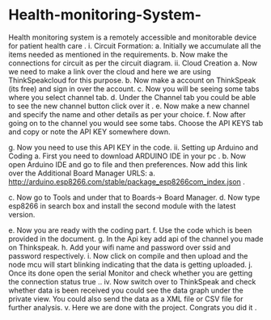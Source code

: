 # Health-monitoring-System-
Health monitoring system is a remotely accessible and monitorable device for patient health care . 
i.	Circuit Formation:
a.	Initially we accumulate all the items needed as mentioned in the requirements.
b.	Now make the connections for circuit as per the circuit diagram.
ii. Cloud Creation
a.	Now we need to make a link over the cloud and here we are using ThinkSpeakcloud for this purpose.
b.	Now make a account on ThinkSpeak (its free) and sign in over the account.
c.	Now you will be seeing some tabs where you select channel tab.
d.	Under the Channel tab you could be able to see the new channel button click over it . 
e.	Now make a new channel and specify the name and other details as per your choice. 
f.	Now after going on to the channel you would see some tabs. Choose the API KEYS tab 	and copy or note the API KEY somewhere down.
 
g.	Now you need to use this API KEY in the code.
ii.	Setting up Arduino and Coding 
a.	First you need to download ARDUINO IDE in your pc .
b.	Now open Arduino IDE and go to file and then preferences. Now add this link over the Additional Board Manager URLS:
a.	http://arduino.esp8266.com/stable/package_esp8266com_index.json .
 
c.	Now go to Tools and under that to Boards-> Board Manager.
d.	Now type esp8266 in search box and install the second module with the latest version.
 
e.	Now you are ready with the coding part.
f.	Use the code which is been provided in the document.
g.	In the Api key add api of the channel you made on Thinkspeak.
h.	Add your wifi name and password over ssid and password respectively.
i.	Now click on compile and then upload and the node mcu will start blinking indicating that the data is getting uploaded. 
j.	Once its done open the serial Monitor and check whether you are getting the connection status true ..
iv.	Now switch over to ThinkSpeak and check whether data is been received you could see the data graph under the private view. You could also send the data as a XML file or CSV file for further analysis.
v.	Here we are done with the project. Congrats you did it . 

